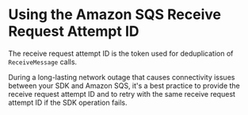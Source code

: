 # Using the Amazon SQS Receive Request Attempt ID<a name="using-receiverequestattemptid-request-parameter"></a>

The receive request attempt ID is the token used for deduplication of `ReceiveMessage` calls\.

During a long\-lasting network outage that causes connectivity issues between your SDK and Amazon SQS, it's a best practice to provide the receive request attempt ID and to retry with the same receive request attempt ID if the SDK operation fails\.